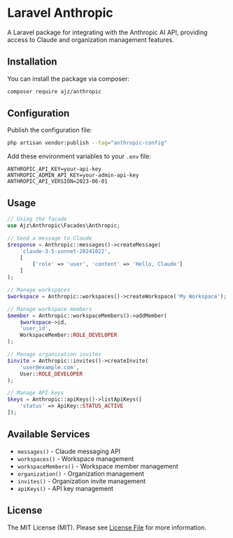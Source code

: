 # Laravel Anthropic

A Laravel package for integrating with the Anthropic AI API, providing access to Claude and organization management features.

## Installation

You can install the package via composer:

```bash
composer require ajz/anthropic
```

## Configuration

Publish the configuration file:

```bash
php artisan vendor:publish --tag="anthropic-config"
```

Add these environment variables to your `.env` file:

```env
ANTHROPIC_API_KEY=your-api-key
ANTHROPIC_ADMIN_API_KEY=your-admin-api-key
ANTHROPIC_API_VERSION=2023-06-01
```

## Usage

```php
// Using the facade
use Ajz\Anthropic\Facades\Anthropic;

// Send a message to Claude
$response = Anthropic::messages()->createMessage(
    'claude-3-5-sonnet-20241022',
    [
        ['role' => 'user', 'content' => 'Hello, Claude']
    ]
);

// Manage workspaces
$workspace = Anthropic::workspaces()->createWorkspace('My Workspace');

// Manage workspace members
$member = Anthropic::workspaceMembers()->addMember(
    $workspace->id,
    'user_id',
    WorkspaceMember::ROLE_DEVELOPER
);

// Manage organization invites
$invite = Anthropic::invites()->createInvite(
    'user@example.com',
    User::ROLE_DEVELOPER
);

// Manage API keys
$keys = Anthropic::apiKeys()->listApiKeys([
    'status' => ApiKey::STATUS_ACTIVE
]);
```

## Available Services

- `messages()` - Claude messaging API
- `workspaces()` - Workspace management
- `workspaceMembers()` - Workspace member management
- `organization()` - Organization management
- `invites()` - Organization invite management
- `apiKeys()` - API key management

## License

The MIT License (MIT). Please see [License File](LICENSE.md) for more information.
